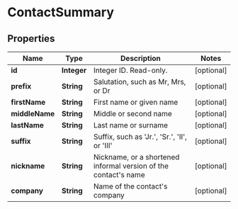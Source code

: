 
# ContactSummary

## Properties
Name | Type | Description | Notes
------------ | ------------- | ------------- | -------------
**id** | **Integer** | Integer ID. Read-only. |  [optional]
**prefix** | **String** | Salutation, such as Mr, Mrs, or Dr |  [optional]
**firstName** | **String** | First name or given name |  [optional]
**middleName** | **String** | Middle or second name |  [optional]
**lastName** | **String** | Last name or surname |  [optional]
**suffix** | **String** | Suffix, such as &#39;Jr.&#39;, &#39;Sr.&#39;, &#39;II&#39;, or &#39;III&#39; |  [optional]
**nickname** | **String** | Nickname, or a shortened informal version of the contact&#39;s name |  [optional]
**company** | **String** | Name of the contact&#39;s company |  [optional]



